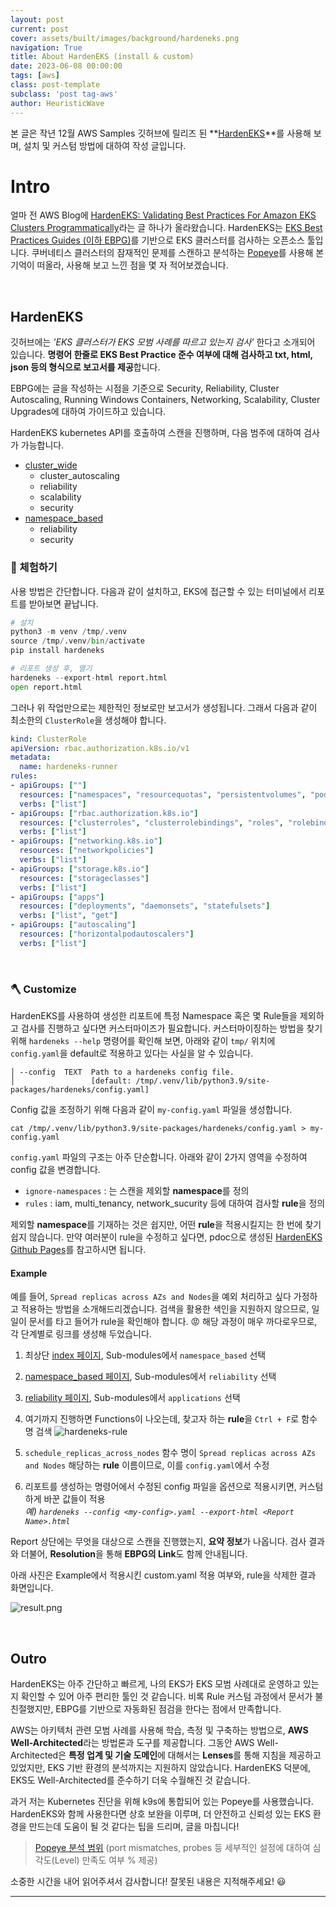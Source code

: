 ```yaml
---
layout: post
current: post
cover: assets/built/images/background/hardeneks.png
navigation: True
title: About HardenEKS (install & custom)
date: 2023-06-08 00:00:00
tags: [aws]
class: post-template
subclass: 'post tag-aws'
author: HeuristicWave
---
```

본 글은 작년 12월 AWS Samples 깃허브에 릴리즈 된 **[HardenEKS](https://github.com/aws-samples/hardeneks)**를 사용해 보며, 설치 및 커스텀 방법에 대하여 작성 글입니다.

# Intro

얼마 전 AWS Blog에 [HardenEKS: Validating Best Practices For Amazon EKS Clusters Programmatically](https://aws.amazon.com/ko/blogs/containers/hardeneks-validating-best-practices-for-amazon-eks-clusters-programmatically/ )라는 글 하나가 올라왔습니다.
HardenEKS는 [EKS Best Practices Guides (이하 EBPG)](https://aws.github.io/aws-eks-best-practices/ )를 기반으로 EKS 클러스터를 검사하는 오픈소스 툴입니다. 
쿠버네티스 클러스터의 잠재적인 문제를 스캔하고 분석하는 [Popeye](https://github.com/derailed/popeye )를 사용해 본 기억이 떠올라, 사용해 보고 느낀 점을 몇 자 적어보겠습니다.

<br>

## HardenEKS

깃허브에는 *'EKS 클러스터가 EKS 모범 사례를 따르고 있는지 검사'* 한다고 소개되어 있습니다.
**명령어 한줄로 EKS Best Practice 준수 여부에 대해 검사하고 txt, html, json 등의 형식으로 보고서를 제공**합니다.

EBPG에는 글을 작성하는 시점을 기준으로 Security, Reliability, Cluster Autoscaling, Running Windows Containers, Networking, Scalability, Cluster Upgrades에 대하여 가이드하고 있습니다.

HardenEKS kubernetes API를 호출하여 스캔을 진행하며, 다음 범주에 대하여 검사가 가능합니다. 

- [cluster_wide](https://github.com/aws-samples/hardeneks/tree/main/hardeneks/cluster_wide)
    - cluster_autoscaling
    - reliability
    - scalability
    - security
- [namespace_based](https://github.com/aws-samples/hardeneks/tree/main/hardeneks/namespace_based)
    - reliability
    - security

### 👀 체험하기

사용 방법은 간단합니다. 다음과 같이 설치하고, EKS에 접근할 수 있는 터미널에서 리포트를 받아보면 끝납니다.

```python
# 설치
python3 -m venv /tmp/.venv
source /tmp/.venv/bin/activate
pip install hardeneks

# 리포트 생성 후, 열기
hardeneks --export-html report.html
open report.html
```

그러나 위 작업만으로는 제한적인 정보로만 보고서가 생성됩니다. 그래서 다음과 같이 최소한의 `ClusterRole`을 생성해야 합니다.

```yaml
kind: ClusterRole
apiVersion: rbac.authorization.k8s.io/v1
metadata:
  name: hardeneks-runner
rules:
- apiGroups: [""]
  resources: ["namespaces", "resourcequotas", "persistentvolumes", "pods", "services"]
  verbs: ["list"]
- apiGroups: ["rbac.authorization.k8s.io"]
  resources: ["clusterroles", "clusterrolebindings", "roles", "rolebindings"]
  verbs: ["list"]
- apiGroups: ["networking.k8s.io"]
  resources: ["networkpolicies"]
  verbs: ["list"]
- apiGroups: ["storage.k8s.io"]
  resources: ["storageclasses"]
  verbs: ["list"]
- apiGroups: ["apps"]
  resources: ["deployments", "daemonsets", "statefulsets"]
  verbs: ["list", "get"]
- apiGroups: ["autoscaling"]
  resources: ["horizontalpodautoscalers"]
  verbs: ["list"]
```

<br>

### 🪓 Customize

HardenEKS를 사용하여 생성한 리포트에 특정 Namespace 혹은 몇 Rule들을 제외하고 검사를 진행하고 싶다면 커스터마이즈가 필요합니다. 
커스터마이징하는 방법을 찾기 위해 `hardeneks --help` 명령어를 확인해 보면, 아래와 같이 `tmp/` 위치에 `config.yaml`을 default로 적용하고 있다는 사실을 알 수 있습니다.

```shell
│ --config  TEXT  Path to a hardeneks config file.
│                 [default: /tmp/.venv/lib/python3.9/site-packages/hardeneks/config.yaml]
```

Config 값을 조정하기 위해 다음과 같이 `my-config.yaml` 파일을 생성합니다.

```shell
cat /tmp/.venv/lib/python3.9/site-packages/hardeneks/config.yaml > my-config.yaml
```

`config.yaml` 파일의 구조는 아주 단순합니다. 아래와 같이 2가지 영역을 수정하여 config 값을 변경합니다.

- `ignore-namespaces` : 는 스캔을 제외할 **namespace**를 정의
- `rules` : iam, multi_tenancy, network_sucurity 등에 대하여 검사할 **rule**을 정의

제외할 **namespace**를 기재하는 것은 쉽지만, 어떤 **rule**을 적용시킬지는 한 번에 찾기 쉽지 않습니다. 
만약 여러분이 rule을 수정하고 싶다면, pdoc으로 생성된 [HardenEKS Github Pages](https://aws-samples.github.io/hardeneks/ )를 참고하시면 됩니다.

#### Example

예를 들어, `Spread replicas across AZs and Nodes`을 예외 처리하고 싶다 가정하고 적용하는 방법을 소개해드리겠습니다.
검색을 활용한 색인을 지원하지 않으므로, 일일이 문서를 타고 들어가 rule을 확인해야 합니다. 😡 해당 과정이 매우 까다로우므로, 각 단계별로 링크를 생성해 두었습니다.

1. 최상단 [index 페이지](https://aws-samples.github.io/hardeneks/index.html), Sub-modules에서 `namespace_based` 선택
2. [namespace_based 페이지](https://aws-samples.github.io/hardeneks/namespace_based/index.html),  Sub-modules에서 `reliability` 선택
3. [reliability 페이지](https://aws-samples.github.io/hardeneks/namespace_based/reliability/index.html), Sub-modules에서 `applications` 선택
4. 여기까지 진행하면 Functions이 나오는데, 찾고자 하는 **rule**을 `Ctrl + F`로 함수 명 검색
![hardeneks-rule](../../assets/built/images/post/aws/rule.png)

5. `schedule_replicas_across_nodes` 함수 명이 `Spread replicas across AZs and Nodes` 해당하는 **rule** 이름이므로,
   이를 `config.yaml`에서 수정
6. 리포트를 생성하는 명령어에서 수정된 config 파일을 옵션으로 적용시키면, 커스텀 하게 바꾼 값들이 적용 <br>
   *예) `hardeneks --config <my-config>.yaml --export-html <Report Name>.html`*

Report 상단에는 무엇을 대상으로 스캔을 진행했는지, **요약 정보**가 나옵니다. 검사 결과와 더불어, **Resolution**을 통해 **EBPG의 Link**도 함께 안내됩니다.

아래 사진은 Example에서 적용시킨 custom.yaml 적용 여부와, rule을 삭제한 결과 화면입니다. 

![result.png](../../assets/built/images/post/aws/result.png)

<br>

## Outro

HardenEKS는 아주 간단하고 빠르게, 나의 EKS가 EKS 모범 사례대로 운영하고 있는지 확인할 수 있어 아주 편리한 툴인 것 같습니다.
비록 Rule 커스텀 과정에서 문서가 불친절했지만, EBPG를 기반으로 자동화된 점검을 한다는 점에서 만족합니다.

AWS는 아키텍처 관련 모범 사례를 사용해 학습, 측정 및 구축하는 방법으로, **AWS Well-Architected**라는 방법론과 도구를 제공합니다.
그동안 AWS Well-Architected은 **특정 업계 및 기술 도메인**에 대해서는 **Lenses**를 통해 지침을 제공하고 있었지만,
EKS 기반 환경의 분석까지는 지원하지 않았습니다. HardenEKS 덕분에, EKS도 Well-Architected를 준수하기 더욱 수월해진 것 같습니다.

과거 저는 Kubernetes 진단을 위해 k9s에 통합되어 있는 Popeye를 사용했습니다. HardenEKS와 함께 사용한다면 상호 보완을 이루며, 
더 안전하고 신뢰성 있는 EKS 환경을 만드는데 도움이 될 것 같다는 팁을 드리며, 글을 마칩니다!

> [Popeye 분석 범위](https://github.com/derailed/popeye#sanitizers) (port mismatches, probes 등 세부적인 설정에 대하여 심각도(Level)  만족도 여부 % 제공) 

소중한 시간을 내어 읽어주셔서 감사합니다! 잘못된 내용은 지적해주세요! 😃

---
